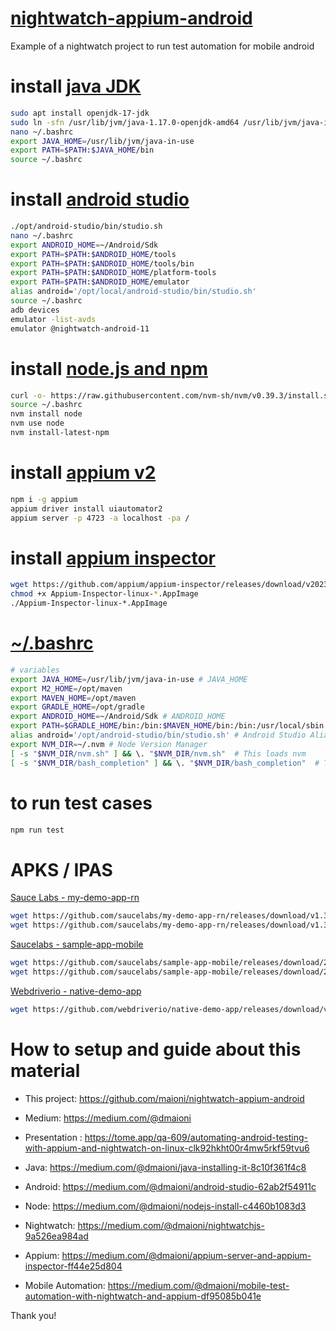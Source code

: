 # [nightwatch-appium-android](https://nightwatchjs.org/guide/mobile-app-testing/installation.html)
Example of a nightwatch project to run test automation for mobile android

# install [java JDK](https://openjdk.org/install/)

```bash
sudo apt install openjdk-17-jdk
sudo ln -sfn /usr/lib/jvm/java-1.17.0-openjdk-amd64 /usr/lib/jvm/java-in-use
nano ~/.bashrc
export JAVA_HOME=/usr/lib/jvm/java-in-use
export PATH=$PATH:$JAVA_HOME/bin
source ~/.bashrc
```
# install [android studio](https://developer.android.com/codelabs/basic-android-kotlin-compose-install-android-studio)

```bash
./opt/android-studio/bin/studio.sh
nano ~/.bashrc
export ANDROID_HOME=~/Android/Sdk
export PATH=$PATH:$ANDROID_HOME/tools
export PATH=$PATH:$ANDROID_HOME/tools/bin
export PATH=$PATH:$ANDROID_HOME/platform-tools
export PATH=$PATH:$ANDROID_HOME/emulator
alias android='/opt/local/android-studio/bin/studio.sh'
source ~/.bashrc
adb devices
emulator -list-avds
emulator @nightwatch-android-11
```
# install [node.js and npm](https://nodejs.org)

```bash
curl -o- https://raw.githubusercontent.com/nvm-sh/nvm/v0.39.3/install.sh | bash
source ~/.bashrc
nvm install node
nvm use node
nvm install-latest-npm
```
# install [appium v2](https://appium.io/docs/en/2.0/intro/)

```bash
npm i -g appium
appium driver install uiautomator2
appium server -p 4723 -a localhost -pa /
```

# install [appium inspector](https://github.com/appium/appium-inspector/releases)

```bash
wget https://github.com/appium/appium-inspector/releases/download/v2023.7.1/Appium-Inspector-linux-2023.7.1.AppImage
chmod +x Appium-Inspector-linux-*.AppImage
./Appium-Inspector-linux-*.AppImage
```

#  [~/.bashrc](./../../.bashrc)
```bash
# variables
export JAVA_HOME=/usr/lib/jvm/java-in-use # JAVA_HOME
export M2_HOME=/opt/maven
export MAVEN_HOME=/opt/maven
export GRADLE_HOME=/opt/gradle
export ANDROID_HOME=~/Android/Sdk # ANDROID_HOME
export PATH=$GRADLE_HOME/bin:/bin:$MAVEN_HOME/bin:/bin:/usr/local/sbin:/usr/local/bin:/usr/sbin:/usr/bin:/sbin:/bin:/usr/games:/usr/local/games:/snap/bin:$JAVA_HOME/bin:$ANDROID_HOME/tools:$ANDROID_HOME/tools/bin:$ANDROID_HOME/platform-tools:$ANDROID_HOME/emulator
alias android='/opt/android-studio/bin/studio.sh' # Android Studio Alias
export NVM_DIR=~/.nvm # Node Version Manager
[ -s "$NVM_DIR/nvm.sh" ] && \. "$NVM_DIR/nvm.sh"  # This loads nvm
[ -s "$NVM_DIR/bash_completion" ] && \. "$NVM_DIR/bash_completion"  # This loads nvm bash_completion
```

# to run test cases
```bash
npm run test
```

# APKS / IPAS
[Sauce Labs - my-demo-app-rn](https://github.com/saucelabs/my-demo-app-rn/releases)
```bash
wget https://github.com/saucelabs/my-demo-app-rn/releases/download/v1.3.0/Android-MyDemoAppRN.1.3.0.build-244.apk
wget https://github.com/saucelabs/my-demo-app-rn/releases/download/v1.3.0/iOS-Real-Device-MyRNDemoApp.1.3.0-162.ipa
```

[Saucelabs - sample-app-mobile](https://github.com/saucelabs/sample-app-mobile/releases)
```bash
wget https://github.com/saucelabs/sample-app-mobile/releases/download/2.7.1/Android.SauceLabs.Mobile.Sample.app.2.7.1.apk
wget https://github.com/saucelabs/sample-app-mobile/releases/download/2.7.1/iOS.RealDevice.SauceLabs.Mobile.Sample.app.2.7.1.ipa
```

[Webdriverio - native-demo-app](https://github.com/webdriverio/native-demo-app/releases)
```bash
wget https://github.com/webdriverio/native-demo-app/releases/download/v0.4.0/Android-NativeDemoApp-0.4.0.apk
```

# How to setup and guide about this material

- This project: https://github.com/maioni/nightwatch-appium-android

- Medium: https://medium.com/@dmaioni

- Presentation : https://tome.app/qa-609/automating-android-testing-with-appium-and-nightwatch-on-linux-clk92hkht00r4mw5rkf59tvu6

- Java: https://medium.com/@dmaioni/java-installing-it-8c10f361f4c8

- Android: https://medium.com/@dmaioni/android-studio-62ab2f54911c

- Node: https://medium.com/@dmaioni/nodejs-install-c4460b1083d3

- Nightwatch: https://medium.com/@dmaioni/nightwatchjs-9a526ea984ad

- Appium: https://medium.com/@dmaioni/appium-server-and-appium-inspector-ff44e25d804    

- Mobile Automation: https://medium.com/@dmaioni/mobile-test-automation-with-nightwatch-and-appium-df95085b041e

Thank you!